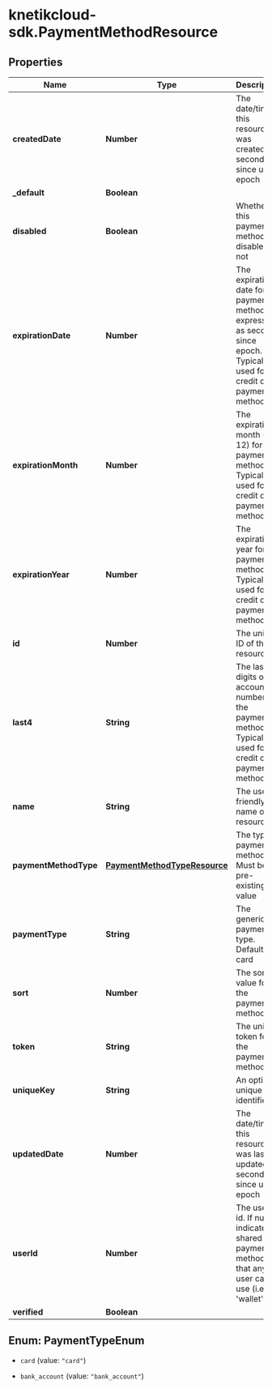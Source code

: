 # knetikcloud-sdk.PaymentMethodResource

## Properties
Name | Type | Description | Notes
------------ | ------------- | ------------- | -------------
**createdDate** | **Number** | The date/time this resource was created in seconds since unix epoch | [optional] 
**_default** | **Boolean** |  | [optional] 
**disabled** | **Boolean** | Whether this payment method is disabled or not | [optional] 
**expirationDate** | **Number** | The expiration date for the payment method, expressed as seconds since epoch. Typically used for credit card payment methods | [optional] 
**expirationMonth** | **Number** | The expiration month (1 - 12) for the payment method. Typically used for credit card payment methods | [optional] 
**expirationYear** | **Number** | The expiration year for the payment method. Typically used for credit card payment methods | [optional] 
**id** | **Number** | The unique ID of the resource | [optional] 
**last4** | **String** | The last 4 digits of the account number for the payment method. Typically used for credit card payment methods | [optional] 
**name** | **String** | The user friendly name of the resource | 
**paymentMethodType** | [**PaymentMethodTypeResource**](PaymentMethodTypeResource.md) | The type of payment method. Must be a pre-existing value | 
**paymentType** | **String** | The generic payment type. Default is card | [optional] 
**sort** | **Number** | The sort value for the payment method | [optional] 
**token** | **String** | The unique token for the payment method | [optional] 
**uniqueKey** | **String** | An optional unique identifier | [optional] 
**updatedDate** | **Number** | The date/time this resource was last updated in seconds since unix epoch | [optional] 
**userId** | **Number** | The user&#39;s id. If null, indicates a shared payment method that any user can use (i.e., &#39;wallet&#39;) | [optional] 
**verified** | **Boolean** |  | [optional] 


<a name="PaymentTypeEnum"></a>
## Enum: PaymentTypeEnum


* `card` (value: `"card"`)

* `bank_account` (value: `"bank_account"`)




